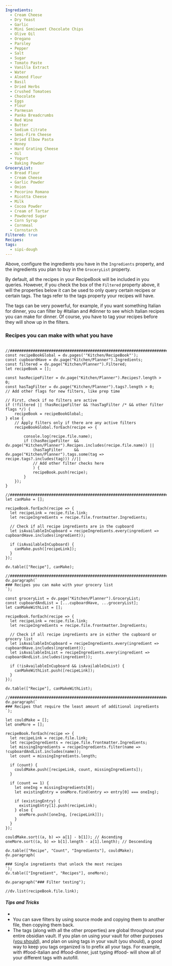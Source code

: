 ```yaml
---
Ingredients:
  - Cream Cheese
  - Dry Yeast
  - Garlic
  - Mini Semisweet Chocolate Chips
  - Olive Oil
  - Oregano
  - Parsley
  - Pepper
  - Salt
  - Sugar
  - Tomato Paste
  - Vanilla Extract
  - Water
  - Almond Flour
  - Basil
  - Dried Herbs
  - Crushed Tomatoes
  - Chocolate
  - Eggs
  - Flour
  - Parmesan
  - Panko Breadcrumbs
  - Red Wine
  - Butter
  - Sodium Citrate
  - Semi-Firm Cheese
  - Dried Elbow Pasta
  - Honey
  - Hard Grating Cheese
  - Oil
  - Yogurt
  - Baking Powder
GroceryList:
  - Bread Flour
  - Cream Cheese
  - Garlic Powder
  - Onion
  - Pecorino Romano
  - Ricotta Cheese
  - Milk
  - Cocoa Powder
  - Cream of Tartar
  - Powdered Sugar
  - Corn Syrup
  - Cornmeal
  - Cornstarch
Filtered: true
Recipes: 
tags:
  - sipi-dough
---
```

Above, configure the ingredients you have in the `Ingredients` property, and the ingredients you plan to buy in the `GroceryList` property. 

By default, all the recipes in your RecipeBook will be included in you queries. However, if you check the box of the `Filtered` property above, it will the properties below it can be used to only query certain recipes or certain tags. The tags refer to the tags property your recipes will have. 

The tags can be very powerful, for example, if you want something Italian for dinner, you can filter by #italian  and #dinner  to see which Italian recipes you can make for dinner. Of course, you have to tag your recipes before they will show up in the filters.

### Recipes you can make with what you have
```dataviewjs

//######################################################################
const recipeBookGlobal = dv.pages('"Kitchen/RecipeBook"');
const cupboardHave = dv.page("Kitchen/Planner").Ingredients;
const filtered = dv.page("Kitchen/Planner").Filtered;
let recipeBook = [];

const hasRecipeFilter = dv.page("Kitchen/Planner").Recipes?.length > 0;
const hasTagFilter = dv.page("Kitchen/Planner").tags?.length > 0;
// Add other flags for new filters, like prep time

// First, check if no filters are active
if (!filtered || !hasRecipeFilter && !hasTagFilter /* && other filter flags */) {
    recipeBook = recipeBookGlobal;
} else {
    // Apply filters only if there are any active filters
    recipeBookGlobal.forEach(recipe => {

        console.log(recipe.file.name);
        if ((hasRecipeFilter  && dv.page("Kitchen/Planner").Recipes.includes(recipe.file.name)) ||
            (hasTagFilter     && dv.page("Kitchen/Planner").tags.some(tag => recipe.tags?.includes(tag))) //||
            // Add other filter checks here
            ) {
            recipeBook.push(recipe);
        }
    });
}

//######################################################################
let canMake = [];

recipeBook.forEach(recipe => {
  let recipeLink = recipe.file.link;
  let recipeIngredients = recipe.file.frontmatter.Ingredients;

  // Check if all recipe ingredients are in the cupboard
  let isAvailableInCupboard = recipeIngredients.every(ingredient => cupboardHave.includes(ingredient));

  if (isAvailableInCupboard) {  
    canMake.push([recipeLink]);
  }
});

dv.table(["Recipe"], canMake);

//######################################################################
dv.paragraph(`
### Recipes you can make with your grocery list
`);

const groceryList = dv.page("Kitchen/Planner").GroceryList;
const cupboardAndList = [...cupboardHave, ...groceryList];
let canMakeWithList = [];

recipeBook.forEach(recipe => {
  let recipeLink = recipe.file.link;
  let recipeIngredients = recipe.file.frontmatter.Ingredients;

  // Check if all recipe ingredients are in either the cupboard or grocery list
  let isAvailableInCupboard = recipeIngredients.every(ingredient => cupboardHave.includes(ingredient));
  let isAvailableInList = recipeIngredients.every(ingredient => cupboardAndList.includes(ingredient));

  if (!isAvailableInCupboard && isAvailableInList) {
    canMakeWithList.push([recipeLink]);
  }
});

dv.table(["Recipe"], canMakeWithList);

//######################################################################
dv.paragraph(`
### Recipes that require the least amount of additional ingredients
`);

let couldMake = [];
let oneMore = [];

recipeBook.forEach(recipe => {
  let recipeLink = recipe.file.link;
  let recipeIngredients = recipe.file.frontmatter.Ingredients;
  let missingIngredients = recipeIngredients.filter(name => !cupboardAndList.includes(name));
  let count = missingIngredients.length;

  if (count) {
    couldMake.push([recipeLink, count, missingIngredients]);
  }

  if (count == 1) {
    let oneIng = missingIngredients[0];
    let existingEntry = oneMore.find(entry => entry[0] === oneIng);

    if (existingEntry) {
      existingEntry[1].push(recipeLink);
    } else {
      oneMore.push([oneIng, [recipeLink]]);
    }
  }
});

couldMake.sort((a, b) => a[1] - b[1]); // Ascending
oneMore.sort((a, b) => b[1].length - a[1].length); // Descending

dv.table(["Recipe", "Count", "Ingredients"], couldMake);
dv.paragraph(
`
### Single ingredients that unlock the most recipes
`);
dv.table(["Ingredient", "Recipes"], oneMore);

dv.paragraph("### Filter testing");

//dv.list(recipeBook.file.link);

```



#### *Tips and Tricks*
- 
- You can save filters by using source mode and copying them to another file, then copying them back.
- The tags (along with all the other properties) are global throughout your entire obsidian vault. If you plan on using your vault for other purposes ([you should](https://www.youtube.com/watch?v=DbsAQSIKQXk)), and plan on using tags in your vault (you should), a good way to keep you tags organized is to prefix all your tags. For example, with #food-italian and #food-dinner, just typing #food- will show all of your different tags with autofill.